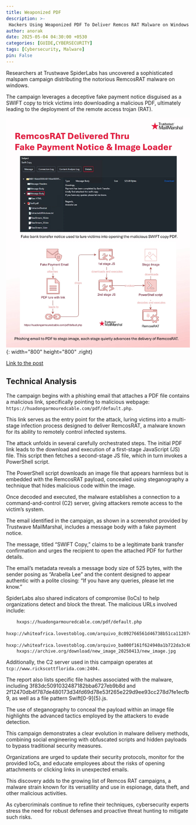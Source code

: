 ```yaml
---
title: Weaponized PDF
description: >-
 Hackers Using Weaponized PDF To Deliver Remcos RAT Malware on Windows
author: anorak
date: 2025-05-04 04:30:00 +0530
categories: [GUIDE,CYBERSECURITY]
tags: [Cybersecurity, Malware]
pin: False
---
```


Researchers at Trustwave SpiderLabs has uncovered a sophisticated malspam campaign distributing the notorious RemcosRAT malware on windows.

The campaign leverages a deceptive fake payment notice disguised as a SWIFT copy to trick victims into downloading a malicious PDF, ultimately leading to the deployment of the remote access trojan (RAT).

![img](/assets/img/202505/REMCOSRAT.jpg){: width="800" height="800"  .right}

[Link to the post](https://x.com/SpiderLabs/status/1918301964296749466)


## Technical Analysis

The campaign begins with a phishing email that attaches a PDF file contains a malicious link, specifically pointing to malicious webpage:` https://huadongarmouredcable.com/pdf/default.php`.

This link serves as the entry point for the attack, luring victims into a multi-stage infection process designed to deliver RemcosRAT, a malware known for its ability to remotely control infected systems.

The attack unfolds in several carefully orchestrated steps. The initial PDF link leads to the download and execution of a first-stage JavaScript (JS) file. This script then fetches a second-stage JS file, which in turn invokes a PowerShell script. 

The PowerShell script downloads an image file that appears harmless but is embedded with the RemcosRAT payload, concealed using steganography a technique that hides malicious code within the image.

Once decoded and executed, the malware establishes a connection to a command-and-control (C2) server, giving attackers remote access to the victim’s system.

The email identified in the campaign, as shown in a screenshot provided by Trustwave MailMarshal, includes a message body with a fake payment notice.

The message, titled “SWIFT Copy,” claims to be a legitimate bank transfer confirmation and urges the recipient to open the attached PDF for further details.

The email’s metadata reveals a message body size of 525 bytes, with the sender posing as “Arabella Lee” and the content designed to appear authentic with a polite closing: “If you have any queries, please let me know.”

SpiderLabs also shared indicators of compromise (IoCs) to help organizations detect and block the threat. The malicious URLs involved include:
```
    hxxps://huadongarmouredcable.com/pdf/default.php
    hxxp://whiteafrica.lovestoblog.com/arquivo_8c092766561d46738b51ca112074f5d9.txt
    hxxp://whiteafrica.lovestoblog.com/arquivo_ba000f161f624940a1b722da3c40e06b.txt
    hxxps://archive.org/download/new_image_20250413/new_image.jpg
```
Additionally, the C2 server used in this campaign operates at ` tcp://www.rickscottflorida.com:2404.`

The report also lists specific file hashes associated with the malware, including 3f83dc5091032487182bba6727eb9b8d and 2f12470db4f787de480173d34fd69d78e53f265e229d9ee93cc278d7fe1ecfb9, as well as a file pattern Swift[0-9]{5}.js.

The use of steganography to conceal the payload within an image file highlights the advanced tactics employed by the attackers to evade detection.

This campaign demonstrates a clear evolution in malware delivery methods, combining social engineering with obfuscated scripts and hidden payloads to bypass traditional security measures.

Organizations are urged to update their security protocols, monitor for the provided IoCs, and educate employees about the risks of opening attachments or clicking links in unexpected emails.

This discovery adds to the growing list of Remcos RAT campaigns, a malware strain known for its versatility and use in espionage, data theft, and other malicious activities.

As cybercriminals continue to refine their techniques, cybersecurity experts stress the need for robust defenses and proactive threat hunting to mitigate such risks.

